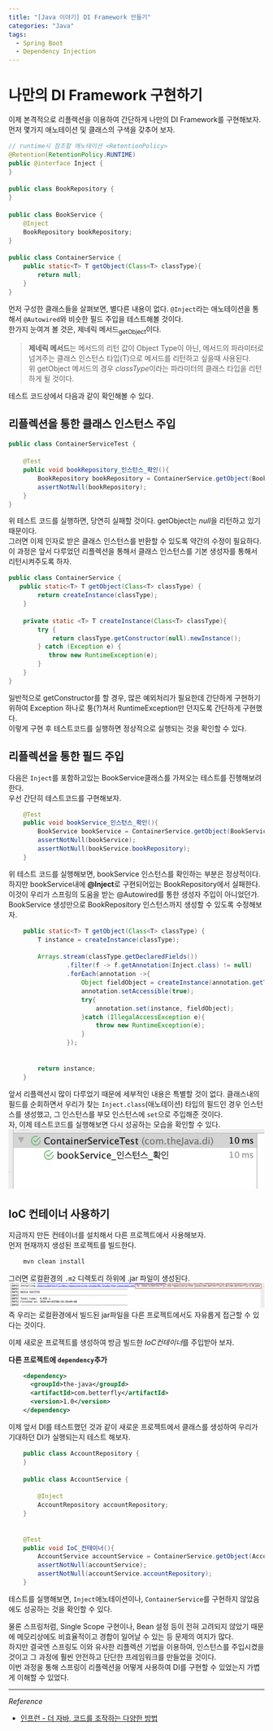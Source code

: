 ```yaml
---
title: "[Java 이야기] DI Framework 만들기"
categories: "Java"
tags:
  - Spring Boot
  - Dependency Injection
---
```


# 나만의 DI Framework 구현하기
이제 본격적으로 리플렉션을 이용하여 간단하게 나만의 DI Framework를 구현해보자.  
먼저 몇가지 애노테이션 및 클래스의 구색을 갖추어 보자.

~~~java
// runtime시 참조할 애노테이션 <RetentionPolicy>
@Retention(RetentionPolicy.RUNTIME)
public @interface Inject {
}

public class BookRepository {
}

public class BookService {
    @Inject
    BookRepository bookRepository;
}

public class ContainerService {
    public static<T> T getObject(Class<T> classType){
        return null;
    }
}
~~~

먼저 구성한 클래스들을 살펴보면, 별다른 내용이 없다. `@Inject`라는 애노테이션을 통해서 `@Autowired`와 비슷한 필드 주입을 테스트해볼 것이다.  
한가지 눈여겨 볼 것은, 제네릭 메서드<sub>getObject</sub>이다.  

> **제네릭 메서드**는 메서드의 리턴 값이 Object Type이 아닌, 메서드의 파라미터로 넘겨주는 클래스 인스턴스 타입(T)으로 메서드를 리턴하고 싶을때 사용된다.  
위 getObject 메서드의 경우 *classType*이라는 파라미터의 클래스 타입을 리턴하게 될 것이다.

테스트 코드상에서 다음과 같이 확인해볼 수 있다.

## 리플렉션을 통한 클래스 인스턴스 주입

~~~java
public class ContainerServiceTest {

    @Test
    public void bookRepository_인스턴스_확인(){
        BookRepository bookRepository = ContainerService.getObject(BookRepository.class);
        assertNotNull(bookRepository);
    }
}
~~~

위 테스트 코드를 실행하면, 당연히 실패할 것이다. getObject는 *null*을 리턴하고 있기 때문이다.  
그러면 이제 인자로 받은 클래스 인스턴스를 반환할 수 있도록 약간의 수정이 필요하다.  
이 과정은 앞서 다루었던 리플렉션을 통해서 클래스 인스턴스를 기본 생성자를 통해서 리턴시켜주도록 하자.

~~~java
public class ContainerService {
   public static<T> T getObject(Class<T> classType) {
        return createInstance(classType);
    }

    private static <T> T createInstance(Class<T> classType){
        try {
            return classType.getConstructor(null).newInstance();
        } catch (Exception e) {
           throw new RuntimeException(e);
        }
    }
}
~~~

일반적으로 getConstructor를 할 경우, 많은 예외처리가 필요한데 간단하게 구현하기 위하여 Exception 하나로 퉁(?)쳐서 RuntimeException만 던지도록 간단하게 구현했다.  
이렇게 구현 후 테스트코드를 실행하면 정상적으로 실행되는 것을 확인할 수 있다.

## 리플렉션을 통한 필드 주입

다음은 `Inject`를 포함하고있는 BookService클래스를 가져오는 테스트를 진행해보려 한다.  
우선 간단히 테스트코드를 구현해보자.

~~~java
    @Test
    public void bookService_인스턴스_확인(){
        BookService bookService = ContainerService.getObject(BookService.class);
        assertNotNull(bookService);
        assertNotNull(bookService.bookRepository);
    }
~~~

위 테스트 코드를 실행해보면, bookService 인스턴스를 확인하는 부분은 정상적이다. 하지만 bookService내에 **@Inject**로 구현되어있는 BookRepository에서 실패한다.  
이것이 우리가 스프링의 도움을 받는 @Autowired를 통한 생성자 주입이 아니었던가.  
BookService 생성만으로 BookRepository 인스턴스까지 생성할 수 있도록 수정해보자.  

~~~java
    public static<T> T getObject(Class<T> classType) {
        T instance = createInstance(classType);

        Arrays.stream(classType.getDeclaredFields())
                .filter(f -> f.getAnnotation(Inject.class) != null)
                .forEach(annotation ->{
                    Object fieldObject = createInstance(annotation.getType());
                    annotation.setAccessible(true);
                    try{
                        annotation.set(instance, fieldObject);
                    }catch (IllegalAccessException e){
                        throw new RuntimeException(e);
                    }
                });


        return instance;
    }
~~~

앞서 리플렉션시 많이 다루었기 때문에 세부적인 내용은 특별할 것이 없다. 클래스내의 필드를 순회하면서 우리가 찾는 `Inject.class`(애노테이션) 타입의 필드인 경우 인스턴스를 생성했고, 그 인스턴스를 부모 인스턴스에 `set`으로 주입해준 것이다.  
자, 이제 테스트코드를 실행해보면 다시 성공하는 모습을 확인할 수 있다.  
![](/assets/images/study/dev/2020/theJava/10_test_success.png)

## IoC 컨테이너 사용하기
지금까지 만든 컨테이너를 설치해서 다른 프로젝트에서 사용해보자.  
먼저 현재까지 생성된 프로젝트를 빌드한다.  

~~~bash
    mvn clean install
~~~  
그러면 로컬환경의 `.m2` 디렉토리 하위에 .jar 파일이 생성된다.  
![](/assets/images/study/dev/2020/theJava/10_mvn_install_path.png)  
즉 우리는 로컬환경에서 빌드된 jar파일을 다른 프로젝트에서도 자유롭게 접근할 수 있다는 것이다.

이제 새로운 프로젝트를 생성하여 방금 빌드한 *IoC컨테이너*를 주입받아 보자.  

**다른 프로젝트에 `dependency`추가**
~~~xml
    <dependency>
      <groupId>the-java</groupId>
      <artifactId>com.betterfly</artifactId>
      <version>1.0</version>
    </dependency>
~~~

이제 앞서 DI를 테스트했던 것과 같이 새로운 프로젝트에서 클래스를 생성하여 우리가 기대하던 DI가 실행되는지 테스트 해보자.

~~~java
    public class AccountRepository {
    }

    public class AccountService {

        @Inject
        AccountRepository accountRepository;
    }


    @Test
    public void IoC_컨테이너(){
        AccountService accountService = ContainerService.getObject(AccountService.class);
        assertNotNull(accountService);
        assertNotNull(accountService.accountRepository);
    }
~~~

테스트를 실행해보면, `Inject`애노테이션이나, `ContainerService`를 구현하지 않았음에도 성공하는 것을 확인할 수 있다.  

물론 스프링처럼, Single Scope 구현이나, Bean 설정 등이 전혀 고려되지 않았기 때문에 메모리상에도 비효율적이고 경합이 일어날 수 있는 등 문제의 여지가 많다.  
하지만 결국엔 스프링도 이와 유사한 리플렉션 기법을 이용하여, 인스턴스를 주입시켰을 것이고 그 과정에 훨씬 안전하고 단단한 프레임워크를 만들었을 것이다.  
이번 과정을 통해 스프링이 리플렉션을 어떻게 사용하여 DI를 구현할 수 있었는지 가볍게 이해할 수 있었다.

---

*Reference*
- [인프런 - 더 자바, 코드를 조작하는 다양한 방법](https://www.inflearn.com/course/the-java-code-manipulation)
